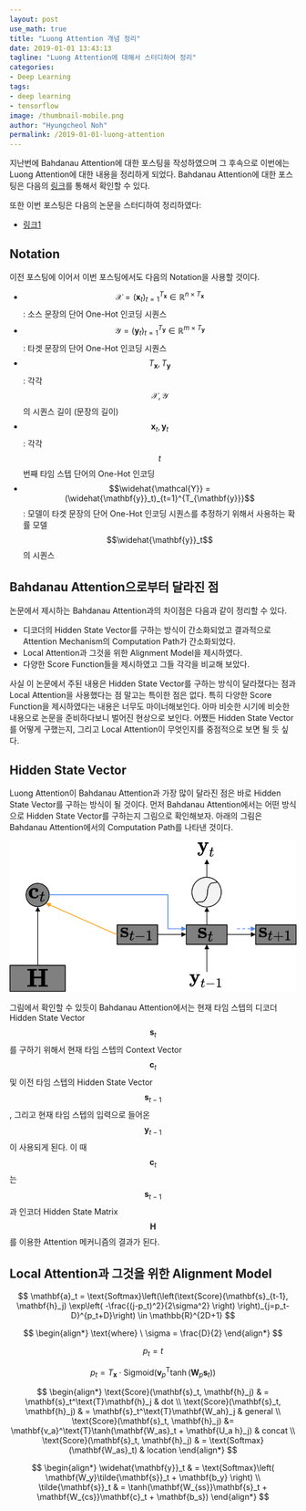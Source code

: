 ```yaml
---
layout: post
use_math: true
title: "Luong Attention 개념 정리"
date: 2019-01-01 13:43:13
tagline: "Luong Attention에 대해서 스터디하여 정리"
categories:
- Deep Learning
tags:
- deep learning
- tensorflow
image: /thumbnail-mobile.png
author: "Hyungcheol Noh"
permalink: /2019-01-01-luong-attention
---
```


지난번에 Bahdanau Attention에 대한 포스팅을 작성하였으며 그 후속으로 이번에는 Luong Attention에 대한 내용을 정리하게 되었다. Bahdanau Attention에 대한 포스팅은 다음의 [링크](https://hcnoh.github.io/2018-12-11-bahdanau-attention)를 통해서 확인할 수 있다.

또한 이번 포스팅은 다음의 논문을 스터디하여 정리하였다:
- [링크1](https://arxiv.org/pdf/1508.04025)

## Notation
이전 포스팅에 이어서 이번 포스팅에서도 다음의 Notation을 사용할 것이다.
- $$\mathcal{X} = (\mathbf{x}_t)_{t=1}^{T_{\mathbf{x}}} \in \mathbb{R}^{n \times T_{\mathbf{x}}}$$: 소스 문장의 단어 One-Hot 인코딩 시퀀스
- $$\mathcal{Y} = (\mathbf{y}_t)_{t=1}^{T_{\mathbf{y}}} \in \mathbb{R}^{m \times T_{\mathbf{y}}}$$: 타겟 문장의 단어 One-Hot 인코딩 시퀀스
- $$T_{\mathbf{x}}, T_{\mathbf{y}}$$: 각각 $$\mathcal{X}, \mathcal{Y}$$의 시퀀스 길이 (문장의 길이)
- $$\mathbf{x}_t, \mathbf{y}_t$$: 각각 $$t$$번째 타임 스텝 단어의 One-Hot 인코딩
- $$\widehat{\mathcal{Y}} = (\widehat{\mathbf{y}}_t)_{t=1}^{T_{\mathbf{y}}}$$: 모델이 타겟 문장의 단어 One-Hot 인코딩 시퀀스를 추정하기 위해서 사용하는 확률 모델 $$\widehat{\mathbf{y}}_t$$의 시퀀스

## Bahdanau Attention으로부터 달라진 점
논문에서 제시하는 Bahdanau Attention과의 차이점은 다음과 같이 정리할 수 있다.
- 디코더의 Hidden State Vector를 구하는 방식이 간소화되었고 결과적으로 Attention Mechanism의 Computation Path가 간소화되었다.
- Local Attention과 그것을 위한 Alignment Model을 제시하였다.
- 다양한 Score Function들을 제시하였고 그들 각각을 비교해 보았다.

사실 이 논문에서 주된 내용은 Hidden State Vector를 구하는 방식이 달라졌다는 점과 Local Attention을 사용했다는 점 말고는 특이한 점은 없다. 특히 다양한 Score Function을 제시하였다는 내용은 너무도 마이너해보인다. 아마 비슷한 시기에 비슷한 내용으로 논문을 준비하다보니 벌어진 현상으로 보인다. 어쨌든 Hidden State Vector를 어떻게 구했는지, 그리고 Local Attention이 무엇인지를 중점적으로 보면 될 듯 싶다.

## Hidden State Vector
Luong Attention이 Bahdanau Attention과 가장 많이 달라진 점은 바로 Hidden State Vector를 구하는 방식이 될 것이다. 먼저 Bahdanau Attention에서는 어떤 방식으로 Hidden State Vector를 구하는지 그림으로 확인해보자. 아래의 그림은 Bahdanau Attention에서의 Computation Path를 나타낸 것이다.

![](/assets/img/2019-01-01-luong-attention/01.png)

그림에서 확인할 수 있듯이 Bahdanau Attention에서는 현재 타임 스텝의 디코더 Hidden State Vector $$\mathbf{s}_t$$를 구하기 위해서 현재 타임 스텝의 Context Vector $$\mathbf{c}_t$$ 및 이전 타임 스텝의 Hidden State Vector $$\mathbf{s}_{t-1}$$, 그리고 현재 타임 스텝의 입력으로 들어온 $$\mathbf{y}_{t-1}$$이 사용되게 된다. 이 때 $$\mathbf{c}_t$$는 $$\mathbf{s}_{t-1}$$과 인코더 Hidden State Matrix $$\mathbf{H}$$를 이용한 Attention 메커니즘의 결과가 된다.

## Local Attention과 그것을 위한 Alignment Model

$$
\mathbf{a}_t = \text{Softmax}\left(\left(\text{Score}(\mathbf{s}_{t-1}, \mathbf{h}_j) \exp\left( -\frac{(j-p_t)^2}{2\sigma^2} \right) \right)_{j=p_t-D}^{p_t+D}\right) \in \mathbb{R}^{2D+1}
$$

$$
\begin{align*}
\text{where} \ \sigma = \frac{D}{2}
\end{align*}
$$

$$
p_t = t
$$

$$
p_t = T_{\mathbf{x}} \cdot \text{Sigmoid}\left(\mathbf{v}_p^\text{T} \tanh(\mathbf{W}_p \mathbf{s}_t)\right)
$$

$$
\begin{align*}
\text{Score}(\mathbf{s}_t, \mathbf{h}_j)
& = \mathbf{s}_t^\text{T}\mathbf{h}_j
& dot \\
\text{Score}(\mathbf{s}_t, \mathbf{h}_j)
& = \mathbf{s}_t^\text{T}\mathbf{W_ah}_j
& general \\
\text{Score}(\mathbf{s}_t, \mathbf{h}_j)
&= \mathbf{v_a}^\text{T}\tanh(\mathbf{W_as}_t + \mathbf{U_a h}_j)
& concat \\
\text{Score}(\mathbf{s}_t, \mathbf{h}_j)
& = \text{Softmax}(\mathbf{W_as}_t)
& location
\end{align*}
$$

$$
\begin{align*}
\widehat{\mathbf{y}}_t
& = \text{Softmax}\left( \mathbf{W_y}\tilde{\mathbf{s}}_t + \mathbf{b_y} \right) \\
\tilde{\mathbf{s}}_t
& = \tanh(\mathbf{W_{ss}}\mathbf{s}_t + \mathbf{W_{cs}}\mathbf{c}_t + \mathbf{b_s})
\end{align*}
$$
